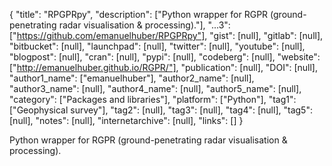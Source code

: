 {
  "title": "RPGPRpy",
  "description": ["Python wrapper for RGPR (ground-penetrating radar visualisation & processing)."],
  "...3": ["https://github.com/emanuelhuber/RPGPRpy"],
  "gist": [null],
  "gitlab": [null],
  "bitbucket": [null],
  "launchpad": [null],
  "twitter": [null],
  "youtube": [null],
  "blogpost": [null],
  "cran": [null],
  "pypi": [null],
  "codeberg": [null],
  "website": ["http://emanuelhuber.github.io/RGPR/"],
  "publication": [null],
  "DOI": [null],
  "author1_name": ["emanuelhuber"],
  "author2_name": [null],
  "author3_name": [null],
  "author4_name": [null],
  "author5_name": [null],
  "category": ["Packages and libraries"],
  "platform": ["Python"],
  "tag1": ["Geophysical survey"],
  "tag2": [null],
  "tag3": [null],
  "tag4": [null],
  "tag5": [null],
  "notes": [null],
  "internetarchive": [null],
  "links": []
}

<!-- Generated by csv2md.R – do not edit by hand -->

Python wrapper for RGPR (ground-penetrating radar visualisation & processing).